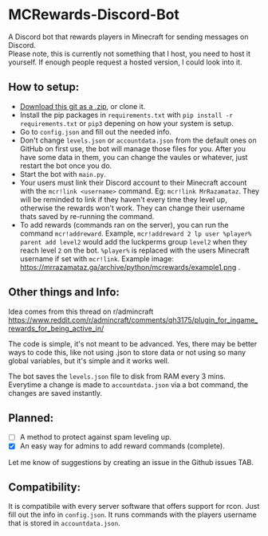 # MCRewards-Discord-Bot
A Discord bot that rewards players in Minecraft for sending messages on Discord.  
Please note, this is currently not something that I host, you need to host it yourself. If enough people request a hosted version, I could look into it.  


## How to setup:
* [Download this git as a .zip](https://github.com/MrRazamataz/MCRewards-Discord-Bot/archive/refs/heads/main.zip), or clone it.
* Install the pip packages in `requirements.txt` with `pip install -r requirements.txt` or `pip3` depening on how your system is setup.
* Go to `config.json` and fill out the needed info.
* Don't change `levels.json` or `accountdata.json` from the default ones on GitHub on first use, the bot will manage those files for you. After you have some data in them, you can change the vaules or whatever, just restart the bot once you do.
* Start the bot with `main.py`.
* Your users must link their Discord account to their Minecraft account with the `mcr!link <username>` command. Eg: `mcr!link MrRazamataz`. They will be reminded to link if they haven't every time they level up, otherwise the rewards won't work. They can change their username thats saved by re-running the command.
* To add rewards (commands ran on the server), you can run the command `mcr!addreward`. Example, `mcr!addreward 2 lp user %player% parent add level2` would add the luckperms group `level2` when they reach level `2` on the bot. `%player%` is replaced with the users Minecraft username if set with `mcr!link`. Example image: https://mrrazamataz.ga/archive/python/mcrewards/example1.png .
## Other things and Info:
Idea comes from this thread on r/admincraft https://www.reddit.com/r/admincraft/comments/qh3175/plugin_for_ingame_rewards_for_being_active_in/

The code is simple, it's not meant to be advanced. Yes, there may be better ways to code this, like not using .json to store data or not using so many global variables, but it's simple and it works well.

The bot saves the `levels.json` file to disk from RAM every 3 mins.  
Everytime a change is made to `accountdata.json` via a bot command, the changes are saved instantly.  

## Planned:
- [ ] A method to protect against spam leveling up.  
- [x] An easy way for admins to add reward commands (complete).

Let me know of suggestions by creating an issue in the Github issues TAB.

## Compatibility: 
It is compatibile with every server software that offers support for rcon. Just fill out the info in `config.json`. It runs commands with the players username that is stored in `accountdata.json`.
